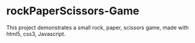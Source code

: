 # rockPaperScissors-Game
This project demonstrates a small rock, paper, scissors game, made with html5, css3, Javascript.
